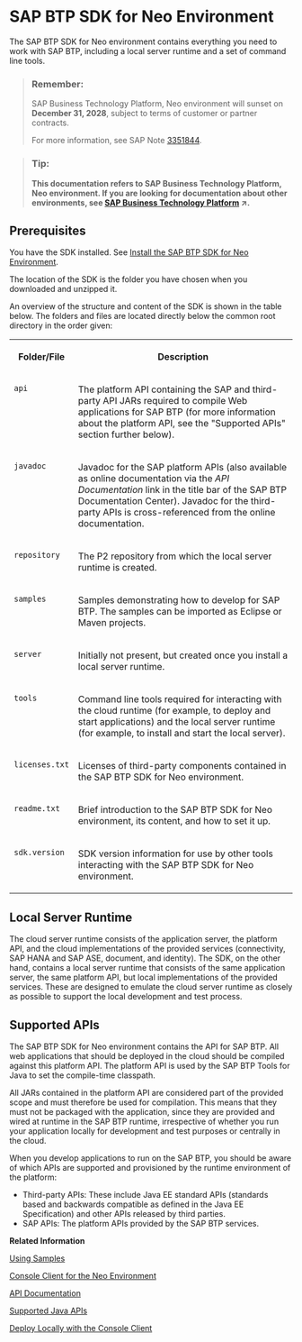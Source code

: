 <!-- loioe7f54c25bb571014baee8ae351acd8d5 -->

# SAP BTP SDK for Neo Environment

The SAP BTP SDK for Neo environment contains everything you need to work with SAP BTP, including a local server runtime and a set of command line tools.

> ### Remember:  
> SAP Business Technology Platform, Neo environment will sunset on **December 31, 2028**, subject to terms of customer or partner contracts.
> 
> For more information, see SAP Note [3351844](https://launchpad.support.sap.com/#/notes/3351844).

> ### Tip:  
> **This documentation refers to SAP Business Technology Platform, Neo environment. If you are looking for documentation about other environments, see [SAP Business Technology Platform](https://help.sap.com/viewer/65de2977205c403bbc107264b8eccf4b/Cloud/en-US/6a2c1ab5a31b4ed9a2ce17a5329e1dd8.html "SAP Business Technology Platform (SAP BTP) is an integrated offering comprised of four technology portfolios: database and data management, application development and integration, analytics, and intelligent technologies. The platform offers users the ability to turn data into business value, compose end-to-end business processes, and build and extend SAP applications quickly.") :arrow_upper_right:.**



## Prerequisites

You have the SDK installed. See [Install the SAP BTP SDK for Neo Environment](../30-development-neo/install-the-sap-btp-sdk-for-neo-environment-7613843.md).



The location of the SDK is the folder you have chosen when you downloaded and unzipped it.

An overview of the structure and content of the SDK is shown in the table below. The folders and files are located directly below the common root directory in the order given:


<table>
<tr>
<th valign="top">

Folder/File



</th>
<th valign="top">

Description



</th>
</tr>
<tr>
<td valign="top">

`api`



</td>
<td valign="top">

The platform API containing the SAP and third-party API JARs required to compile Web applications for SAP BTP \(for more information about the platform API, see the "Supported APIs" section further below\).



</td>
</tr>
<tr>
<td valign="top">

`javadoc`



</td>
<td valign="top">

Javadoc for the SAP platform APIs \(also available as online documentation via the *API Documentation* link in the title bar of the SAP BTP Documentation Center\). Javadoc for the third-party APIs is cross-referenced from the online documentation.



</td>
</tr>
<tr>
<td valign="top">

`repository`



</td>
<td valign="top">

The P2 repository from which the local server runtime is created.



</td>
</tr>
<tr>
<td valign="top">

`samples`



</td>
<td valign="top">

Samples demonstrating how to develop for SAP BTP. The samples can be imported as Eclipse or Maven projects.



</td>
</tr>
<tr>
<td valign="top">

`server`



</td>
<td valign="top">

Initially not present, but created once you install a local server runtime.



</td>
</tr>
<tr>
<td valign="top">

`tools`



</td>
<td valign="top">

Command line tools required for interacting with the cloud runtime \(for example, to deploy and start applications\) and the local server runtime \(for example, to install and start the local server\).



</td>
</tr>
<tr>
<td valign="top">

`licenses.txt`



</td>
<td valign="top">

Licenses of third-party components contained in the SAP BTP SDK for Neo environment.



</td>
</tr>
<tr>
<td valign="top">

`readme.txt`



</td>
<td valign="top">

Brief introduction to the SAP BTP SDK for Neo environment, its content, and how to set it up.



</td>
</tr>
<tr>
<td valign="top">

`sdk.version`



</td>
<td valign="top">

SDK version information for use by other tools interacting with the SAP BTP SDK for Neo environment.



</td>
</tr>
</table>



<a name="loioe7f54c25bb571014baee8ae351acd8d5__section_4E18236B50684A48A52CFEF5C004CD98"/>

## Local Server Runtime

The cloud server runtime consists of the application server, the platform API, and the cloud implementations of the provided services \(connectivity, SAP HANA and SAP ASE, document, and identity\). The SDK, on the other hand, contains a local server runtime that consists of the same application server, the same platform API, but local implementations of the provided services. These are designed to emulate the cloud server runtime as closely as possible to support the local development and test process.



<a name="loioe7f54c25bb571014baee8ae351acd8d5__section_E95A3B9EA3364F41B4A647E67F95A25A"/>

## Supported APIs

The SAP BTP SDK for Neo environment contains the API for SAP BTP. All web applications that should be deployed in the cloud should be compiled against this platform API. The platform API is used by the SAP BTP Tools for Java to set the compile-time classpath.

All JARs contained in the platform API are considered part of the provided scope and must therefore be used for compilation. This means that they must not be packaged with the application, since they are provided and wired at runtime in the SAP BTP runtime, irrespective of whether you run your application locally for development and test purposes or centrally in the cloud.

When you develop applications to run on the SAP BTP, you should be aware of which APIs are supported and provisioned by the runtime environment of the platform:

-   Third-party APIs: These include Java EE standard APIs \(standards based and backwards compatible as defined in the Java EE Specification\) and other APIs released by third parties.
-   SAP APIs: The platform APIs provided by the SAP BTP services.


**Related Information**  


[Using Samples](../30-development-neo/using-samples-937ce0d.md "The sample applications allow you to explore the core functionality of SAP BTP and show how this functionality can be used to develop more complex Web applications. The samples are included in the SAP BTP SDK for Neo environment or presented as blogs in the SAP Community.")

[Console Client for the Neo Environment](../50-administration-and-ops-neo/console-client-for-the-neo-environment-7613230.md)

[API Documentation](../30-development-neo/api-documentation-4570e92.md "API documentation for the Neo environment.")

[Supported Java APIs](../30-development-neo/supported-java-apis-e836a95.md)

[Deploy Locally with the Console Client](../30-development-neo/deploy-locally-with-the-console-client-937c833.md "The console client allows you to install a server runtime in a local folder and use it to deploy your application.")

